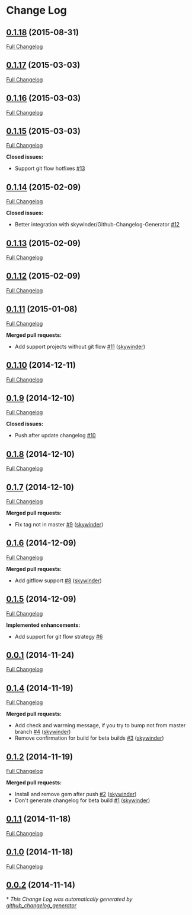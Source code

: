 # Change Log

## [0.1.18](https://github.com/skywinder/bumper_pusher/tree/0.1.18) (2015-08-31)
[Full Changelog](https://github.com/skywinder/bumper_pusher/compare/0.1.17...0.1.18)

## [0.1.17](https://github.com/skywinder/bumper_pusher/tree/0.1.17) (2015-03-03)
[Full Changelog](https://github.com/skywinder/bumper_pusher/compare/0.1.16...0.1.17)

## [0.1.16](https://github.com/skywinder/bumper_pusher/tree/0.1.16) (2015-03-03)
[Full Changelog](https://github.com/skywinder/bumper_pusher/compare/0.1.15...0.1.16)

## [0.1.15](https://github.com/skywinder/bumper_pusher/tree/0.1.15) (2015-03-03)
[Full Changelog](https://github.com/skywinder/bumper_pusher/compare/0.1.14...0.1.15)

**Closed issues:**

- Support git flow hotfixes [\#13](https://github.com/skywinder/bumper_pusher/issues/13)

## [0.1.14](https://github.com/skywinder/bumper_pusher/tree/0.1.14) (2015-02-09)
[Full Changelog](https://github.com/skywinder/bumper_pusher/compare/0.1.13...0.1.14)

**Closed issues:**

- Better integration with skywinder/Github-Changelog-Generator [\#12](https://github.com/skywinder/bumper_pusher/issues/12)

## [0.1.13](https://github.com/skywinder/bumper_pusher/tree/0.1.13) (2015-02-09)
[Full Changelog](https://github.com/skywinder/bumper_pusher/compare/0.1.12...0.1.13)

## [0.1.12](https://github.com/skywinder/bumper_pusher/tree/0.1.12) (2015-02-09)
[Full Changelog](https://github.com/skywinder/bumper_pusher/compare/0.1.11...0.1.12)

## [0.1.11](https://github.com/skywinder/bumper_pusher/tree/0.1.11) (2015-01-08)
[Full Changelog](https://github.com/skywinder/bumper_pusher/compare/0.1.10...0.1.11)

**Merged pull requests:**

- Add support projects without git flow [\#11](https://github.com/skywinder/bumper_pusher/pull/11) ([skywinder](https://github.com/skywinder))

## [0.1.10](https://github.com/skywinder/bumper_pusher/tree/0.1.10) (2014-12-11)
[Full Changelog](https://github.com/skywinder/bumper_pusher/compare/0.1.9...0.1.10)

## [0.1.9](https://github.com/skywinder/bumper_pusher/tree/0.1.9) (2014-12-10)
[Full Changelog](https://github.com/skywinder/bumper_pusher/compare/0.1.8...0.1.9)

**Closed issues:**

- Push after update changelog [\#10](https://github.com/skywinder/bumper_pusher/issues/10)

## [0.1.8](https://github.com/skywinder/bumper_pusher/tree/0.1.8) (2014-12-10)
[Full Changelog](https://github.com/skywinder/bumper_pusher/compare/0.1.7...0.1.8)

## [0.1.7](https://github.com/skywinder/bumper_pusher/tree/0.1.7) (2014-12-10)
[Full Changelog](https://github.com/skywinder/bumper_pusher/compare/0.1.6...0.1.7)

**Merged pull requests:**

- Fix tag not in master [\#9](https://github.com/skywinder/bumper_pusher/pull/9) ([skywinder](https://github.com/skywinder))

## [0.1.6](https://github.com/skywinder/bumper_pusher/tree/0.1.6) (2014-12-09)
[Full Changelog](https://github.com/skywinder/bumper_pusher/compare/0.1.5...0.1.6)

**Merged pull requests:**

- Add gitflow support [\#8](https://github.com/skywinder/bumper_pusher/pull/8) ([skywinder](https://github.com/skywinder))

## [0.1.5](https://github.com/skywinder/bumper_pusher/tree/0.1.5) (2014-12-09)
[Full Changelog](https://github.com/skywinder/bumper_pusher/compare/0.0.1...0.1.5)

**Implemented enhancements:**

- Add support for git flow strategy [\#6](https://github.com/skywinder/bumper_pusher/issues/6)

## [0.0.1](https://github.com/skywinder/bumper_pusher/tree/0.0.1) (2014-11-24)
[Full Changelog](https://github.com/skywinder/bumper_pusher/compare/0.1.4...0.0.1)

## [0.1.4](https://github.com/skywinder/bumper_pusher/tree/0.1.4) (2014-11-19)
[Full Changelog](https://github.com/skywinder/bumper_pusher/compare/0.1.2...0.1.4)

**Merged pull requests:**

- Add check and warrning message, if you try to bump not from master branch [\#4](https://github.com/skywinder/bumper_pusher/pull/4) ([skywinder](https://github.com/skywinder))
- Remove confirmation for build for beta builds [\#3](https://github.com/skywinder/bumper_pusher/pull/3) ([skywinder](https://github.com/skywinder))

## [0.1.2](https://github.com/skywinder/bumper_pusher/tree/0.1.2) (2014-11-19)
[Full Changelog](https://github.com/skywinder/bumper_pusher/compare/0.1.1...0.1.2)

**Merged pull requests:**

- Install and remove gem after push [\#2](https://github.com/skywinder/bumper_pusher/pull/2) ([skywinder](https://github.com/skywinder))
- Don't generate changelog for beta build [\#1](https://github.com/skywinder/bumper_pusher/pull/1) ([skywinder](https://github.com/skywinder))

## [0.1.1](https://github.com/skywinder/bumper_pusher/tree/0.1.1) (2014-11-18)
[Full Changelog](https://github.com/skywinder/bumper_pusher/compare/0.1.0...0.1.1)

## [0.1.0](https://github.com/skywinder/bumper_pusher/tree/0.1.0) (2014-11-18)
[Full Changelog](https://github.com/skywinder/bumper_pusher/compare/0.0.2...0.1.0)

## [0.0.2](https://github.com/skywinder/bumper_pusher/tree/0.0.2) (2014-11-14)


\* *This Change Log was automatically generated by [github_changelog_generator](https://github.com/skywinder/Github-Changelog-Generator)*